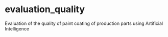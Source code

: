 # evaluation_quality
Evaluation of the quality of paint coating of production parts using Artificial Intelligence

